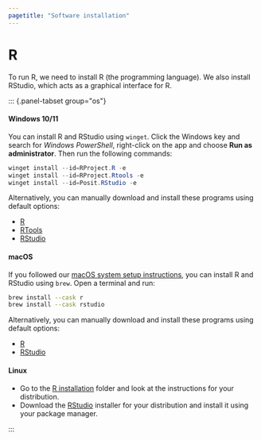 ```yaml
---
pagetitle: "Software installation"
---
```


# R

To run R, we need to install R (the programming language). We also install RStudio, which acts as a graphical interface for R.

::: {.panel-tabset group="os"}

#### Windows 10/11

You can install R and RStudio using `winget`. 
Click the Windows key and search for  _Windows PowerShell_, right-click on the app and choose **Run as administrator**. 
Then run the following commands: 

```powershell
winget install --id=RProject.R -e
winget install --id=RProject.Rtools -e
winget install --id=Posit.RStudio -e
```

Alternatively, you can manually download and install these programs using default options:

- [R](https://cran.r-project.org/bin/windows/base/release.html)
- [RTools](https://cran.r-project.org/bin/windows/Rtools/)
- [RStudio](https://www.rstudio.com/products/rstudio/download/#download)

#### macOS

If you followed our [macOS system setup instructions](macos.md), you can install R and RStudio using `brew`. 
Open a terminal and run:

```bash
brew install --cask r
brew install --cask rstudio
```

Alternatively, you can manually download and install these programs using default options:

- [R](https://cran.r-project.org/bin/macosx/)
- [RStudio](https://www.rstudio.com/products/rstudio/download/#download)

#### Linux

- Go to the [R installation](https://cran.r-project.org/bin/linux/) folder and look at the instructions for your distribution.
- Download the [RStudio](https://www.rstudio.com/products/rstudio/download/#download) installer for your distribution and install it using your package manager.

:::